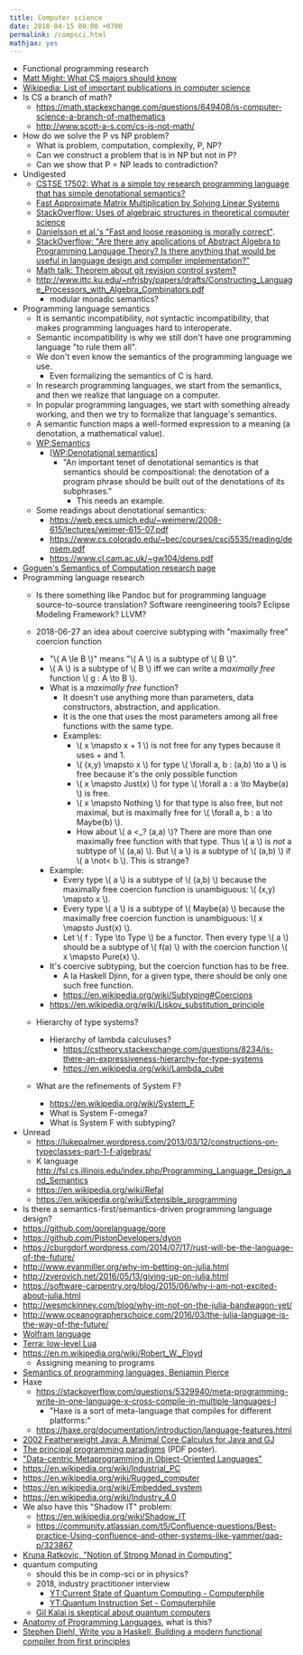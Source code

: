 ```yaml
---
title: Computer science
date: 2018-04-15 00:00 +0700
permalink: /compsci.html
mathjax: yes
---
```


- Functional programming research
- [Matt Might: What CS majors should know](http://matt.might.net/articles/what-cs-majors-should-know/)
- [Wikipedia: List of important publications in computer science](https://en.m.wikipedia.org/wiki/List_of_important_publications_in_computer_science)
- Is CS a branch of math?
    - https://math.stackexchange.com/questions/649408/is-computer-science-a-branch-of-mathematics
    - http://www.scott-a-s.com/cs-is-not-math/
- How do we solve the P vs NP problem?
    - What is problem, computation, complexity, P, NP?
    - Can we construct a problem that is in NP but not in P?
    - Can we show that P = NP leads to contradiction?
- Undigested
    - [CSTSE 17502: What is a simple toy research programming language that has simple denotational semantics?](https://cstheory.stackexchange.com/questions/17502/a-simple-programming-language)
    - [Fast Approximate Matrix Multiplication by Solving Linear Systems](https://arxiv.org/abs/1408.4230)
    - [StackOverflow: Uses of algebraic structures in theoretical computer science](https://cstheory.stackexchange.com/questions/10916/uses-of-algebraic-structures-in-theoretical-computer-science)
    - [Danielsson et al.'s "Fast and loose reasoning is morally correct"](http://www.cse.chalmers.se/~nad/publications/danielsson-et-al-popl2006.html).
    - [StackOverflow: "Are there any applications of Abstract Algebra to Programming Language Theory? Is there anything that would be useful in language design and compiler implementation?"](https://cstheory.stackexchange.com/questions/12354/programming-language-theory-and-abstract-algebra)
    - [Math talk: Theorem about git revision control system?](https://cstheory.stackexchange.com/questions/32374/math-talk-theorem-about-git-revision-control-system)
    - http://www.ittc.ku.edu/~nfrisby/papers/drafts/Constructing_Language_Processors_with_Algebra_Combinators.pdf
        - modular monadic semantics?
- Programming language semantics
    - It is semantic incompatibility, not syntactic incompatibility,
    that makes programming languages hard to interoperate.
    - Semantic incompatibility is why we still don't have one programming language "to rule them all".
    - We don't even know the semantics of the programming language we use.
        - Even formalizing the semantics of C is hard.
    - In research programming languages, we start from the semantics, and then we realize that language on a computer.
    - In popular programming languages, we start with something already working, and then we try to formalize that language's semantics.
    - A semantic function maps a well-formed expression to a meaning (a denotation, a mathematical value).
    - [WP:Semantics](https://en.wikipedia.org/wiki/Semantics_(computer_science))
        - [[WP:Denotational semantics](https://en.wikipedia.org/wiki/Denotational_semantics)]
            - "An important tenet of denotational semantics is that semantics should be compositional:
            the denotation of a program phrase should be built out of the denotations of its subphrases."
                - This needs an example.
    - Some readings about denotational semantics:
        - https://web.eecs.umich.edu/~weimerw/2008-615/lectures/weimer-615-07.pdf
        - https://www.cs.colorado.edu/~bec/courses/csci5535/reading/densem.pdf
        - https://www.cl.cam.ac.uk/~gw104/dens.pdf
- [Goguen's Semantics of Computation research page](http://cseweb.ucsd.edu/~goguen/projs/sem.html)
- Programming language research
    - Is there something like Pandoc but for programming language source-to-source translation?
    Software reengineering tools?
    Eclipse Modeling Framework?
    LLVM?
    - 2018-06-27 an idea about coercive subtyping with "maximally free" coercion function
        - "\\( A \le B \\)" means "\\( A \\) is a subtype of \\( B \\)".
        - \\( A \\) is a subtype of \\( B \\) iff we can write a *maximally free* function \\( g : A \to B \\).
        - What is a *maximally free* function?
            - It doesn't use anything more than parameters, data constructors, abstraction, and application.
            - It is the one that uses the most parameters among all free functions with the same type.
            - Examples:
                - \\( x \mapsto x + 1 \\) is not free for any types because it uses + and 1.
                - \\( (x,y) \mapsto x \\) for type \\( \forall a, b : (a,b) \to a \\)
                is free because it's the only possible function
                - \\( x \mapsto Just(x) \\) for type \\( \forall a : a \to Maybe(a) \\) is free.
                - \\( x \mapsto Nothing \\) for that type is also free, but not maximal,
                but is maximally free for \\( \forall a, b : a \to Maybe(b) \\).
                - How about \\( a <_? (a,a) \\)?
                There are more than one maximally free function with that type.
                Thus \\( a \\) is *not* a subtype of \\( (a,a) \\).
                But \\( a \\) is a subtype of \\( (a,b) \\) if \\( a \not< b \\).
                This is strange?
        - Example:
            - Every type \\( a \\) is a subtype of \\( (a,b) \\) because the maximally free coercion function is unambiguous: \\( (x,y) \mapsto x \\).
            - Every type \\( a \\) is a subtype of \\( Maybe(a) \\) because the maximally free coercion function is unambiguous: \\( x \mapsto Just(x) \\).
            - Let \\( f : Type \to Type \\) be a functor.
            Then every type \\( a \\) should be a subtype of \\( f(a) \\)
            with the coercion function \\( x \mapsto Pure(x) \\).
        - It's coercive subtyping, but the coercion function has to be free.
            - A la Haskell Djinn, for a given type, there should be only one such free function.
            - https://en.wikipedia.org/wiki/Subtyping#Coercions
        - https://en.wikipedia.org/wiki/Liskov_substitution_principle
    - Hierarchy of type systems?
        - Hierarchy of lambda calculuses?
            - https://cstheory.stackexchange.com/questions/8234/is-there-an-expressiveness-hierarchy-for-type-systems
            - https://en.wikipedia.org/wiki/Lambda_cube

    - What are the refinements of System F?
        - https://en.wikipedia.org/wiki/System_F
        - What is System F-omega?
        - What is System F with subtyping?
- Unread
    - https://lukepalmer.wordpress.com/2013/03/12/constructions-on-typeclasses-part-1-f-algebras/
    - K language http://fsl.cs.illinois.edu/index.php/Programming_Language_Design_and_Semantics
    - https://en.wikipedia.org/wiki/Refal
    - https://en.wikipedia.org/wiki/Extensible_programming
- Is there a semantics-first/semantics-driven programming language design?
- https://github.com/qorelanguage/qore
- https://github.com/PistonDevelopers/dyon
- https://cburgdorf.wordpress.com/2014/07/17/rust-will-be-the-language-of-the-future/
- http://www.evanmiller.org/why-im-betting-on-julia.html
- http://zverovich.net/2016/05/13/giving-up-on-julia.html
- https://software-carpentry.org/blog/2015/06/why-i-am-not-excited-about-julia.html
- http://wesmckinney.com/blog/why-im-not-on-the-julia-bandwagon-yet/
- http://www.oceanographerschoice.com/2016/03/the-julia-language-is-the-way-of-the-future/
- [Wolfram language](https://www.wolfram.com/language/)
- [Terra: low-level Lua](http://terralang.org/)
- https://en.m.wikipedia.org/wiki/Robert_W._Floyd
    - Assigning meaning to programs
- [Semantics of programming languages, Benjamin Pierce](http://www.allisons.org/ll/Semantics/)
- Haxe
    - https://stackoverflow.com/questions/5329940/meta-programming-write-in-one-language-x-cross-compile-in-multiple-languages-l
        - "Haxe is a sort of meta-language that compiles for different platforms:"
    - https://haxe.org/documentation/introduction/language-features.html
- [2002 Featherweight Java: A Minimal Core Calculus for Java and GJ](https://www.cis.upenn.edu/~bcpierce/papers/fj-toplas.pdf)
- [The principal programming paradigms](https://www.info.ucl.ac.be/~pvr/paradigmsDIAGRAMeng108.pdf)
(PDF poster).
- ["Data-centric Metaprogramming in Object-Oriented Languages"](https://2015.ecoop.org/event/icooolps-2015-papers-co-developing-libraries-and-their-optimizations)
- https://en.wikipedia.org/wiki/Industrial_PC
- https://en.wikipedia.org/wiki/Rugged_computer
- https://en.wikipedia.org/wiki/Embedded_system
- https://en.wikipedia.org/wiki/Industry_4.0
- We also have this "Shadow IT" problem:
    - https://en.wikipedia.org/wiki/Shadow_IT
    - https://community.atlassian.com/t5/Confluence-questions/Best-practice-Using-confluence-and-other-systems-like-yammer/qaq-p/323867
- [Kruna Ratkovic, "Notion of Strong Monad in Computing"](https://www.researchgate.net/profile/Kruna_Ratkovic/publication/323426688_Notion_of_Strong_Monad_in_Computing/links/5a958819a6fdccecff090883/Notion-of-Strong-Monad-in-Computing.pdf)
- quantum computing
    - should this be in comp-sci or in physics?
    - 2018, industry practitioner interview
        - [YT:Current State of Quantum Computing - Computerphile](https://www.youtube.com/watch?v=PN7mPYcWFKg)
        - [YT:Quantum Instruction Set - Computerphile](https://www.youtube.com/watch?v=ZN0lhYU1f5Q)
    - [Gil Kalai is skeptical about quantum computers](https://www.quantamagazine.org/gil-kalais-argument-against-quantum-computers-20180207/)
- [Anatomy of Programming Languages](https://www.cs.utexas.edu/~wcook/anatomy/anatomy.htm), what is this?
- [Stephen Diehl, Write you a Haskell, Building a modern functional compiler from first principles](http://dev.stephendiehl.com/fun/)
